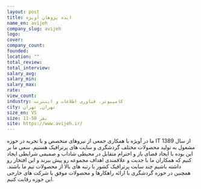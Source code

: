 ```yaml
---
layout: post
title: ایده پژوهان آویژه
name_en: avijeh
company_slug: avijeh
logo: 
cover: 
company_count:
founded:
location: ""
total_review: 
total_interview: 
salary_avg: 
salary_min: 
salary_max: 
rate: 
view_count: 
industry: کامپیوتر، فناوری اطلاعات و اینترنت
city: تهران, تهران
size_en: VS
size: 11-50 نفر
site: https://www.avijeh.ir/
---
```


ما در آویژه با همکاری جمعی از نیروهای متخصص و با تجربه در حوزه IT از سال 1389 مشغول به تولید محصولات مختلف گردشگری و سایت های پرترافیک هستیم. سعی ما بر این بوده با ایجاد فضای باز و احترام متقابل در محیطی شاداب و صمیمی شرایطی ایجاد کنیم که همکاران ما با جدیت و علاقمندی اهداف مجموعه رو پیش ببرند و این افتخار رو داشته باشیم چند سایت پرترافیک کشور با رتبه های بالا از محصولات تیم ما باشند. همچنین در حوزه گردشگری با ارائه راهکارها و محصولات موفق با شرکت های خارجی این حوزه رقابت کنیم.
